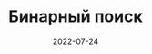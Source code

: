 ---
title: Бинарный поиск
description: Бинарный поиск
tags: ["algorithms", "java", "алгоритмы"]
icon: "fas fa-code"
image: "null"
date: 2022-07-24
keywords: "java, algorithms, алгоритмы"
order: 07
links: [
        {
          items: [
           { title: "Алгоритмы (курс Яндекс)", link: "/algoritmy-kurs-yandeks/" },
           { title: "Сложность, тестирование, особые случаи", link: "/slozhnost-testirovanie-osobye-sluchai/" },
           { title: "Линейный поиск", link: "/linejnyj-poisk/" },
           { title: "Множества", link: "/mnozhestva/" },
           { title: "Словари и сортировка подсчётом", link: "/slovari-i-sortirovka-podschyotom/" },
           { title: "Префиксные суммы и два указателя", link: "/prefiksnye-summy-i-dva-ukazatelya/" },
           { title: "Бинарный поиск", link: "/binarnyj-poisk/" },
           { title: "Сортировка событий", link: "/sortirovka-sobytij/" },
           { title: "Деревья", link: "/derevya/" }
          ]
        }
      ]
---